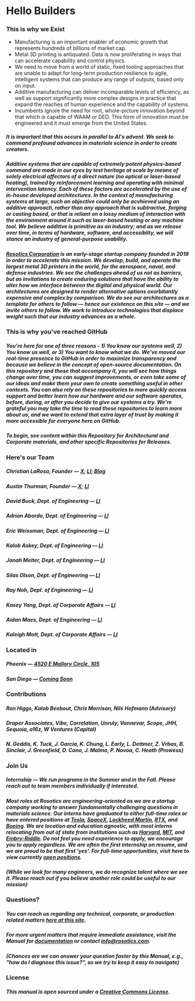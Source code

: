 # Hello Builders
### This is why we Exist
- Manufacturing is an important enabler of economic growth that represents hundreds of billions of market cap.
- Metal 3D printing is antiquated. Data is now proliferating in ways that can accelerate capability and control physics.
- We need to move from a world of static, fixed tooling approaches that are unable to adapt for long-term production resilience to agile, intelligent systems that can produce any range of outputs, based only on input.
- Additive manufacturing can deliver incomparable levels of efficiency, as well as support significantly more complex designs in practice that expand the reaches of human experience and the capability of systems.
- Incumbents ignore the need for root, whole-picture innovation beyond that which is capable of WAAM or DED. This form of innovation must be engineered and it must emerge from the United States.

##### ***It is important that this occurs in parallel to AI's advent. We seek to command profound advances in materials science in order to create creators.***

##### Additive systems that are capable of extremely potent physics-based command are made in our eyes by test heritage at scale by means of solely electrical affectors of a direct nature (no optical or laser-based heating), trained by reinforcement learning and operating with minimal intervention latency. Each of these factors are accelerated by the use of in-house developed architectures. In the context of manufacturing systems at large, such an objective could only be acvhieved using an additive approach, rather than any approach that is subtractive, forging or casting based, or that is reliant on a lossy medium of interaction with the environment around it such as laser-based heating or any machine tool. We believe additive is primitive as an industry; and as we release over time, in terms of hardware, software, and accessiblity, we will stance an industry of general-purpose usability.

##### [Rosotics Corporation](https://www.rosotics.com) is an early-stage startup company founded in 2019 in order to accelerate this mission. We develop, build, and operate the largest metal 3D printers in the world, for the aerospace, naval, and defense industries. We see the challenges ahead of us not as barriers, but as invitations to create enduring solutions that have the ability to alter how we interface between the digital and physical world. Our architectures are designed to render alternative options exorbitantly expensive and complex by comparison. We do see our architectures as a template for others to follow — hence our existence on this site — and we invite others to follow. We work to introduce technologies that displace weight such that our industry advances as a whole.

### This is why you've reached GitHub
##### You're here for one of three reasons - 1) You know our systems well, 2) You know us well, or 3) You want to know what we do. We've moved our real-time presence to GitHub in order to maximize transparency and because we believe in the concept of open-source documentation. On this repository and those that accompany it, you will see how things change over time, you can suggest improvements, or even take some of our ideas and make them your own to create something useful in other contexts. You can also rely on these repositories to more quickly access support and better learn how our hardware and our software operates, before, during, or after you decide to give our systems a try. We're grateful you may take the time to read these repositories to learn more about us, and we want to extend that extra layer of trust by making it more accessible for everyone here on GitHub.
##### ***To begin, see content within this Repository for Architectural and Corporate materials, and other specific Repositories for Releases.***

### Here's our Team
##### Christian LaRosa, Founder — [X](https://twitter.com/ctlrsa); [LI](https://www.linkedin.com/in/ctlrsa/); [Blog](https://medium.com/@ctlrsa)
##### Austin Thurman, Founder — [X](https://twitter.com/austinthurman_); [LI](https://www.linkedin.com/in/austinthurman/)
##### David Buck, Dept. of Engineering — [LI](https://www.linkedin.com/in/davidbucksr/)
##### Adrian Abordo, Dept. of Engineering — [LI](https://www.linkedin.com/in/adrian-abordo-654223133/)
##### Eric Weissman, Dept. of Engineering — [LI](https://www.linkedin.com/in/eric-weissman-eng/)
##### Kalob Askey, Dept. of Engineering — [LI](https://www.linkedin.com/in/kalob-askey-890b101a6/)
##### Jonah Meiter, Dept. of Engineering — [LI](https://www.linkedin.com/in/jonahmeiter/)
##### Silas Olson, Dept. of Engineering — [LI](https://www.linkedin.com/in/silas-olson-ab6754291/)
##### Ray Noh, Dept. of Engineering — [LI](https://www.linkedin.com/in/ray-noh-rn2002/)
##### Kasey Yang, Dept. of Corporate Affairs — [LI](https://www.linkedin.com/in/kaseyyang/)
##### Aidan Maes, Dept. of Engineering — [LI](https://www.linkedin.com/in/aidan-maes/)
##### Kaleigh Mott, Dept. of Corporate Affairs — [LI](https://www.linkedin.com/in/kaleigh-m-420833132/)

### Located in
##### Phoenix — [4520 E Mallory Circle, 105](https://maps.app.goo.gl/DHmsSwFFZpnzkVHD8)
##### San Diego — [Coming Soon](https://x.com/ctlrsa/status/1773150452177355101)

### Contributions
##### Ron Higgs, Kalob Beebout, Chris Morrison, Nils Hofmann (Advisory)
##### Draper Associates, Vibe, Correlation, Unruly, Vannevar, Scope, JHH, Sequoia, a16z, W Ventures (Capital)
##### N. Geddis, K. Tuck, J. Garcia, K. Chung, L. Early, L. Dettmer, Z. Vrbas, B. Sinclair, J. Greenfield, D. Cano, J. Malmo, P. Novoa, C. Heath (Prowess)

### Join Us
##### Internship — We run programs in the Summer and in the Fall. Please reach out to team members individually if interested.
##### Most roles at Rosotics are engineering-oriented as we are a startup company working to answer fundamentally challenging questions in materials science. Our interns have graduated to either full-time roles or have entered positions at [Tesla](https://www.tesla.com), [SpaceX](https://www.spacex.com), [Lockheed Martin](https://www.lockheedmartin.com/en-us/index.html), [RTX](https://www.rtx.com), and [Boeing](https://www.boeing.com). We are location and education agnostic, with most interns relocating from out of state from institutions such as [Harvard](https://www.harvard.edu), [MIT](https://www.mit.edu), and [Embry-Riddle](https://erau.edu). Do not feel you need experience to apply, we encourage you to apply regardless. We are often the first internship on resume, and we are proud to be that first 'yes'. For full-time opportunities, visit here to view currently [open positions](https://rosotics.rippling-ats.com).
##### (While we look for many engineers, we do recognize talent where we see it. Please reach out if you believe another role could be useful to our mission)

### Questions?
##### You can reach us regarding any technical, corporate, or production related matters [here at this site](https://www.rosotics.com/contact).
##### For more urgent matters that require immediate assistance, visit the Manual for [documentation](https://www.rosotics.com) or contact info@rosotics.com.
##### (Chances are we can answer your question faster by this Manual, e.g., "how do I diagnose this issue?", so we try to keep it easy to navigate)

### License
##### This manual is open sourced under a [Creative Commons License](https://creativecommons.org/licenses/by/3.0/deed.en).
